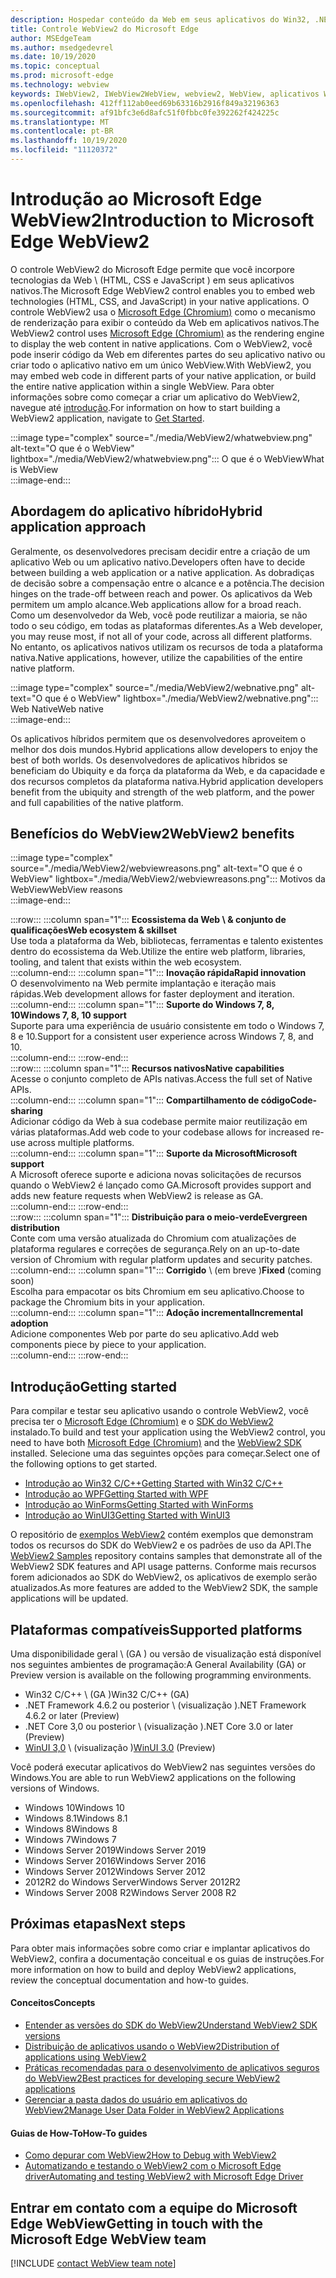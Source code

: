 ```yaml
---
description: Hospedar conteúdo da Web em seus aplicativos do Win32, .NET e UWP com o controle WebView2 do Microsoft Edge
title: Controle WebView2 do Microsoft Edge
author: MSEdgeTeam
ms.author: msedgedevrel
ms.date: 10/19/2020
ms.topic: conceptual
ms.prod: microsoft-edge
ms.technology: webview
keywords: IWebView2, IWebView2WebView, webview2, WebView, aplicativos Win32, Win32, Edge, ICoreWebView2, CoreWebView2, ICoreWebView2Host, controle de navegador, HTML de borda, Windows Forms, WinForms, WPF, .NET, WinUI, reunião do projeto
ms.openlocfilehash: 412ff112ab0eed69b63316b2916f849a32196363
ms.sourcegitcommit: af91bfc3e6d8afc51f0fbbc0fe392262f424225c
ms.translationtype: MT
ms.contentlocale: pt-BR
ms.lasthandoff: 10/19/2020
ms.locfileid: "11120372"
---
```

# <span data-ttu-id="fe114-104">Introdução ao Microsoft Edge WebView2</span><span class="sxs-lookup"><span data-stu-id="fe114-104">Introduction to Microsoft Edge WebView2</span></span>  

<span data-ttu-id="fe114-105">O controle WebView2 do Microsoft Edge permite que você incorpore tecnologias da Web \ (HTML, CSS e JavaScript \) em seus aplicativos nativos.</span><span class="sxs-lookup"><span data-stu-id="fe114-105">The Microsoft Edge WebView2 control enables you to embed web technologies \(HTML, CSS, and JavaScript\) in your native applications.</span></span>  <span data-ttu-id="fe114-106">O controle WebView2 usa o [Microsoft Edge (Chromium)][MicrosoftedgeinsiderMain] como o mecanismo de renderização para exibir o conteúdo da Web em aplicativos nativos.</span><span class="sxs-lookup"><span data-stu-id="fe114-106">The WebView2 control uses [Microsoft Edge (Chromium)][MicrosoftedgeinsiderMain] as the rendering engine to display the web content in native applications.</span></span>  <span data-ttu-id="fe114-107">Com o WebView2, você pode inserir código da Web em diferentes partes do seu aplicativo nativo ou criar todo o aplicativo nativo em um único WebView.</span><span class="sxs-lookup"><span data-stu-id="fe114-107">With WebView2, you may embed web code in different parts of your native application, or build the entire native application within a single WebView.</span></span>  <span data-ttu-id="fe114-108">Para obter informações sobre como começar a criar um aplicativo do WebView2, navegue até [introdução](#getting-started).</span><span class="sxs-lookup"><span data-stu-id="fe114-108">For information on how to start building a WebView2 application, navigate to [Get Started](#getting-started).</span></span>  

:::image type="complex" source="./media/WebView2/whatwebview.png" alt-text="O que é o WebView" lightbox="./media/WebView2/whatwebview.png":::
   <span data-ttu-id="fe114-110">O que é o WebView</span><span class="sxs-lookup"><span data-stu-id="fe114-110">What is WebView</span></span>  
:::image-end:::  

## <span data-ttu-id="fe114-111">Abordagem do aplicativo híbrido</span><span class="sxs-lookup"><span data-stu-id="fe114-111">Hybrid application approach</span></span>  

<span data-ttu-id="fe114-112">Geralmente, os desenvolvedores precisam decidir entre a criação de um aplicativo Web ou um aplicativo nativo.</span><span class="sxs-lookup"><span data-stu-id="fe114-112">Developers often have to decide between building a web application or a native application.</span></span>  <span data-ttu-id="fe114-113">As dobradiças de decisão sobre a compensação entre o alcance e a potência.</span><span class="sxs-lookup"><span data-stu-id="fe114-113">The decision hinges on the trade-off between reach and power.</span></span>  <span data-ttu-id="fe114-114">Os aplicativos da Web permitem um amplo alcance.</span><span class="sxs-lookup"><span data-stu-id="fe114-114">Web applications allow for a broad reach.</span></span>  <span data-ttu-id="fe114-115">Como um desenvolvedor da Web, você pode reutilizar a maioria, se não todo o seu código, em todas as plataformas diferentes.</span><span class="sxs-lookup"><span data-stu-id="fe114-115">As a Web developer, you may reuse most, if not all of your code, across all different platforms.</span></span>  <span data-ttu-id="fe114-116">No entanto, os aplicativos nativos utilizam os recursos de toda a plataforma nativa.</span><span class="sxs-lookup"><span data-stu-id="fe114-116">Native applications, however, utilize the capabilities of the entire native platform.</span></span>  

:::image type="complex" source="./media/WebView2/webnative.png" alt-text="O que é o WebView" lightbox="./media/WebView2/webnative.png":::
   <span data-ttu-id="fe114-118">Web Native</span><span class="sxs-lookup"><span data-stu-id="fe114-118">Web native</span></span>  
:::image-end:::  

<span data-ttu-id="fe114-119">Os aplicativos híbridos permitem que os desenvolvedores aproveitem o melhor dos dois mundos.</span><span class="sxs-lookup"><span data-stu-id="fe114-119">Hybrid applications allow developers to enjoy the best of both worlds.</span></span>  <span data-ttu-id="fe114-120">Os desenvolvedores de aplicativos híbridos se beneficiam do Ubiquity e da força da plataforma da Web, e da capacidade e dos recursos completos da plataforma nativa.</span><span class="sxs-lookup"><span data-stu-id="fe114-120">Hybrid application developers benefit from the ubiquity and strength of the web platform, and the power and full capabilities of the native platform.</span></span>  

## <span data-ttu-id="fe114-121">Benefícios do WebView2</span><span class="sxs-lookup"><span data-stu-id="fe114-121">WebView2 benefits</span></span>   

:::image type="complex" source="./media/WebView2/webviewreasons.png" alt-text="O que é o WebView" lightbox="./media/WebView2/webviewreasons.png":::
   <span data-ttu-id="fe114-123">Motivos da WebView</span><span class="sxs-lookup"><span data-stu-id="fe114-123">WebView reasons</span></span>  
:::image-end:::  

:::row:::
   :::column span="1":::
      **<span data-ttu-id="fe114-124">Ecossistema da Web \ & conjunto de qualificações</span><span class="sxs-lookup"><span data-stu-id="fe114-124">Web ecosystem \& skillset</span></span>**  
      <span data-ttu-id="fe114-125">Use toda a plataforma da Web, bibliotecas, ferramentas e talento existentes dentro do ecossistema da Web.</span><span class="sxs-lookup"><span data-stu-id="fe114-125">Utilize the entire web platform, libraries, tooling, and talent that exists within the web ecosystem.</span></span>  
   :::column-end:::
   :::column span="1":::
      **<span data-ttu-id="fe114-126">Inovação rápida</span><span class="sxs-lookup"><span data-stu-id="fe114-126">Rapid innovation</span></span>**  
      <span data-ttu-id="fe114-127">O desenvolvimento na Web permite implantação e iteração mais rápidas.</span><span class="sxs-lookup"><span data-stu-id="fe114-127">Web development allows for faster deployment and iteration.</span></span>  
   :::column-end:::
   :::column span="1":::
      **<span data-ttu-id="fe114-128">Suporte do Windows 7, 8, 10</span><span class="sxs-lookup"><span data-stu-id="fe114-128">Windows 7, 8, 10 support</span></span>**  
      <span data-ttu-id="fe114-129">Suporte para uma experiência de usuário consistente em todo o Windows 7, 8 e 10.</span><span class="sxs-lookup"><span data-stu-id="fe114-129">Support for a consistent user experience across Windows 7, 8, and 10.</span></span>  
   :::column-end:::
:::row-end:::  
:::row:::
   :::column span="1":::
      **<span data-ttu-id="fe114-130">Recursos nativos</span><span class="sxs-lookup"><span data-stu-id="fe114-130">Native capabilities</span></span>**  
      <span data-ttu-id="fe114-131">Acesse o conjunto completo de APIs nativas.</span><span class="sxs-lookup"><span data-stu-id="fe114-131">Access the full set of Native APIs.</span></span>  
   :::column-end:::
   :::column span="1":::
      **<span data-ttu-id="fe114-132">Compartilhamento de código</span><span class="sxs-lookup"><span data-stu-id="fe114-132">Code-sharing</span></span>**  
      <span data-ttu-id="fe114-133">Adicionar código da Web à sua codebase permite maior reutilização em várias plataformas.</span><span class="sxs-lookup"><span data-stu-id="fe114-133">Add web code to your codebase allows for increased re-use across multiple platforms.</span></span>  
   :::column-end:::
   :::column span="1":::
      **<span data-ttu-id="fe114-134">Suporte da Microsoft</span><span class="sxs-lookup"><span data-stu-id="fe114-134">Microsoft support</span></span>**  
      <span data-ttu-id="fe114-135">A Microsoft oferece suporte e adiciona novas solicitações de recursos quando o WebView2 é lançado como GA.</span><span class="sxs-lookup"><span data-stu-id="fe114-135">Microsoft provides support and adds new feature requests when WebView2 is release as GA.</span></span>  
   :::column-end:::
:::row-end:::  
:::row:::
   :::column span="1":::
      **<span data-ttu-id="fe114-136">Distribuição para o meio-verde</span><span class="sxs-lookup"><span data-stu-id="fe114-136">Evergreen distribution</span></span>**  
      <span data-ttu-id="fe114-137">Conte com uma versão atualizada do Chromium com atualizações de plataforma regulares e correções de segurança.</span><span class="sxs-lookup"><span data-stu-id="fe114-137">Rely on an up-to-date version of Chromium with regular platform updates and security patches.</span></span>  
   :::column-end:::
   :::column span="1":::
      <span data-ttu-id="fe114-138">**Corrigido** \ (em breve \)</span><span class="sxs-lookup"><span data-stu-id="fe114-138">**Fixed** \(coming soon\)</span></span>  
      <span data-ttu-id="fe114-139">Escolha para empacotar os bits Chromium em seu aplicativo.</span><span class="sxs-lookup"><span data-stu-id="fe114-139">Choose to package the Chromium bits in your application.</span></span>  
   :::column-end:::
   :::column span="1":::
      **<span data-ttu-id="fe114-140">Adoção incremental</span><span class="sxs-lookup"><span data-stu-id="fe114-140">Incremental adoption</span></span>**  
      <span data-ttu-id="fe114-141">Adicione componentes Web por parte do seu aplicativo.</span><span class="sxs-lookup"><span data-stu-id="fe114-141">Add web components piece by piece to your application.</span></span>  
   :::column-end:::
:::row-end:::  

## <span data-ttu-id="fe114-142">Introdução</span><span class="sxs-lookup"><span data-stu-id="fe114-142">Getting started</span></span>  

<span data-ttu-id="fe114-143">Para compilar e testar seu aplicativo usando o controle WebView2, você precisa ter o [Microsoft Edge (Chromium)][MicrosoftedgeinsiderDownload] e o [SDK do WebView2][NugetPackagesMicrosoftWebWebView2] instalado.</span><span class="sxs-lookup"><span data-stu-id="fe114-143">To build and test your application using the WebView2 control, you need to have both [Microsoft Edge (Chromium)][MicrosoftedgeinsiderDownload] and the [WebView2 SDK][NugetPackagesMicrosoftWebWebView2] installed.</span></span>  <span data-ttu-id="fe114-144">Selecione uma das seguintes opções para começar.</span><span class="sxs-lookup"><span data-stu-id="fe114-144">Select one of the following options to get started.</span></span>  

*   [<span data-ttu-id="fe114-145">Introdução ao Win32 C/C++</span><span class="sxs-lookup"><span data-stu-id="fe114-145">Getting Started with Win32 C/C++</span></span>][Webview2GettingstartedWin32]  
*   [<span data-ttu-id="fe114-146">Introdução ao WPF</span><span class="sxs-lookup"><span data-stu-id="fe114-146">Getting Started with WPF</span></span>][Webview2GettingstartedWpf]  
*   [<span data-ttu-id="fe114-147">Introdução ao WinForms</span><span class="sxs-lookup"><span data-stu-id="fe114-147">Getting Started with WinForms</span></span>][Webview2GettingstartedWinforms]  
*   [<span data-ttu-id="fe114-148">Introdução ao WinUI3</span><span class="sxs-lookup"><span data-stu-id="fe114-148">Getting Started with WinUI3</span></span>][Webview2GettingstartedWinui]  

<span data-ttu-id="fe114-149">O repositório de [exemplos WebView2][GithubMicrosoftedgeWebview2samples] contém exemplos que demonstram todos os recursos do SDK do WebView2 e os padrões de uso da API.</span><span class="sxs-lookup"><span data-stu-id="fe114-149">The [WebView2 Samples][GithubMicrosoftedgeWebview2samples] repository contains samples that demonstrate all of the WebView2 SDK features and API usage patterns.</span></span>  <span data-ttu-id="fe114-150">Conforme mais recursos forem adicionados ao SDK do WebView2, os aplicativos de exemplo serão atualizados.</span><span class="sxs-lookup"><span data-stu-id="fe114-150">As more features are added to the WebView2 SDK, the sample applications will be updated.</span></span>  

## <span data-ttu-id="fe114-151">Plataformas compatíveis</span><span class="sxs-lookup"><span data-stu-id="fe114-151">Supported platforms</span></span>  

<span data-ttu-id="fe114-152">Uma disponibilidade geral \ (GA \) ou versão de visualização está disponível nos seguintes ambientes de programação:</span><span class="sxs-lookup"><span data-stu-id="fe114-152">A General Availability \(GA\) or Preview version is available on the following programming environments.</span></span>  

*   <span data-ttu-id="fe114-153">Win32 C/C++ \ (GA \)</span><span class="sxs-lookup"><span data-stu-id="fe114-153">Win32 C/C++ \(GA\)</span></span>
*   <span data-ttu-id="fe114-154">.NET Framework 4.6.2 ou posterior \ (visualização \)</span><span class="sxs-lookup"><span data-stu-id="fe114-154">.NET Framework 4.6.2 or later \(Preview\)</span></span> 
*   <span data-ttu-id="fe114-155">.NET Core 3,0 ou posterior \ (visualização \)</span><span class="sxs-lookup"><span data-stu-id="fe114-155">.NET Core 3.0 or later \(Preview\)</span></span>
*   <span data-ttu-id="fe114-156">[WinUI 3,0][UwpToolkitsWinui3] \ (visualização \)</span><span class="sxs-lookup"><span data-stu-id="fe114-156">[WinUI 3.0][UwpToolkitsWinui3] \(Preview\)</span></span>

<span data-ttu-id="fe114-157">Você poderá executar aplicativos do WebView2 nas seguintes versões do Windows.</span><span class="sxs-lookup"><span data-stu-id="fe114-157">You are able to run WebView2 applications on the following versions of Windows.</span></span>  

*   <span data-ttu-id="fe114-158">Windows 10</span><span class="sxs-lookup"><span data-stu-id="fe114-158">Windows 10</span></span>  
*   <span data-ttu-id="fe114-159">Windows 8.1</span><span class="sxs-lookup"><span data-stu-id="fe114-159">Windows 8.1</span></span>  
*   <span data-ttu-id="fe114-160">Windows 8</span><span class="sxs-lookup"><span data-stu-id="fe114-160">Windows 8</span></span>  
*   <span data-ttu-id="fe114-161">Windows 7</span><span class="sxs-lookup"><span data-stu-id="fe114-161">Windows 7</span></span>  
*   <span data-ttu-id="fe114-162">Windows Server 2019</span><span class="sxs-lookup"><span data-stu-id="fe114-162">Windows Server 2019</span></span>  
*   <span data-ttu-id="fe114-163">Windows Server 2016</span><span class="sxs-lookup"><span data-stu-id="fe114-163">Windows Server 2016</span></span>  
*   <span data-ttu-id="fe114-164">Windows Server 2012</span><span class="sxs-lookup"><span data-stu-id="fe114-164">Windows Server 2012</span></span>  
*   <span data-ttu-id="fe114-165">2012R2 do Windows Server</span><span class="sxs-lookup"><span data-stu-id="fe114-165">Windows Server 2012R2</span></span>  
*   <span data-ttu-id="fe114-166">Windows Server 2008 R2</span><span class="sxs-lookup"><span data-stu-id="fe114-166">Windows Server 2008 R2</span></span>  

## <span data-ttu-id="fe114-167">Próximas etapas</span><span class="sxs-lookup"><span data-stu-id="fe114-167">Next steps</span></span>  

<span data-ttu-id="fe114-168">Para obter mais informações sobre como criar e implantar aplicativos do WebView2, confira a documentação conceitual e os guias de instruções.</span><span class="sxs-lookup"><span data-stu-id="fe114-168">For more information on how to build and deploy WebView2 applications, review the conceptual documentation and how-to guides.</span></span>  

#### <span data-ttu-id="fe114-169">Conceitos</span><span class="sxs-lookup"><span data-stu-id="fe114-169">Concepts</span></span>  

*   [<span data-ttu-id="fe114-170">Entender as versões do SDK do WebView2</span><span class="sxs-lookup"><span data-stu-id="fe114-170">Understand WebView2 SDK versions</span></span>][Webview2ConceptsVersioning]
*   [<span data-ttu-id="fe114-171">Distribuição de aplicativos usando o WebView2</span><span class="sxs-lookup"><span data-stu-id="fe114-171">Distribution of applications using WebView2</span></span>][Webview2ConceptsDistribution]  
*   [<span data-ttu-id="fe114-172">Práticas recomendadas para o desenvolvimento de aplicativos seguros do WebView2</span><span class="sxs-lookup"><span data-stu-id="fe114-172">Best practices for developing secure WebView2 applications</span></span>][Webview2ConceptsSecurity]
*   [<span data-ttu-id="fe114-173">Gerenciar a pasta dados do usuário em aplicativos do WebView2</span><span class="sxs-lookup"><span data-stu-id="fe114-173">Manage User Data Folder in WebView2 Applications</span></span>][Webview2ConceptsUserdatafolder]
 
#### <span data-ttu-id="fe114-174">Guias de How-To</span><span class="sxs-lookup"><span data-stu-id="fe114-174">How-To guides</span></span>  

*   [<span data-ttu-id="fe114-175">Como depurar com WebView2</span><span class="sxs-lookup"><span data-stu-id="fe114-175">How to Debug with WebView2</span></span>][Webview2HowtoDebug]  
*   [<span data-ttu-id="fe114-176">Automatizando e testando o WebView2 com o Microsoft Edge driver</span><span class="sxs-lookup"><span data-stu-id="fe114-176">Automating and testing WebView2 with Microsoft Edge Driver</span></span>][Webview2HowtoWebdriver]  

## <span data-ttu-id="fe114-177">Entrar em contato com a equipe do Microsoft Edge WebView</span><span class="sxs-lookup"><span data-stu-id="fe114-177">Getting in touch with the Microsoft Edge WebView team</span></span>  

[!INCLUDE [contact WebView team note](./includes/contact-webview-team-note.md)]  

<!-- links -->  

[Webview2ConceptsDistribution]: ./concepts/distribution.md "Distribuição de aplicativos usando o WebView2 | Documentos da Microsoft"  
[Webview2ConceptsSecurity]: ./concepts/security.md "Práticas recomendadas para o desenvolvimento de aplicativos seguros do WebView2 | Documentos da Microsoft"  
[Webview2ConceptsUserdatafolder]: ./concepts/userdatafolder.md "Gerenciando a pasta dados do usuário | Documentos da Microsoft"  
[Webview2ConceptsVersioning]: ./concepts/versioning.md "Compreenda as versões do SDK do WebView2 | Documentos da Microsoft"  
[Webview2GettingstartedWin32]: ./gettingstarted/win32.md "Introdução ao WebView2 | Documentos da Microsoft"   
[Webview2GettingstartedWinforms]: ./gettingstarted/winforms.md "Introdução ao WebView2 em aplicativos do Windows Forms (visualização) | Documentos da Microsoft"  
[Webview2GettingstartedWinui]: ./gettingstarted/winui.md "Introdução ao WebView2 no WinUI3 (visualização) | Documentos da Microsoft"  
[Webview2GettingstartedWpf]: ./gettingstarted/wpf.md "Introdução ao WebView2 no WPF (visualização) | Documentos da Microsoft"  
[Webview2HowtoDebug]: ./howto/debug.md "Como depurar com WebView2 | Documentos da Microsoft"  
[Webview2HowtoWebdriver]: ./howto/webdriver.md "Automatizando e testando o WebView2 com o Microsoft Edge driver | Documentos da Microsoft"  
[Webview2Releasenotes]: ./releasenotes.md "Notas de versão do WebView2 SDK | Documentos da Microsoft"  

[UwpToolkitsWinui3]: ./gettingstarted/winui.md "Windows UI library 3 Preview 2 (julho de 2020) | Documentos da Microsoft"  

[GithubMicrosoftedgeWebview2samples]: https://github.com/MicrosoftEdge/WebView2Samples "Exemplos de WebView2-MicrosoftEdge/WebView2Samples | GitHub"  
[GithubMicrosoftedgeWebviewfeddback]: https://github.com/MicrosoftEdge/WebViewFeedback "Feedback da WebView-MicrosoftEdge/WebViewFeedback | GitHub" 

[MicrosoftedgeinsiderMain]: https://www.microsoftedgeinsider.com "Microsoft Edge Insider"  
[MicrosoftedgeinsiderDownload]: https://www.microsoftedgeinsider.com/download "Baixar o Microsoft Edge Insider"  

[NugetPackagesMicrosoftWebWebView2]: https://www.nuget.org/packages/Microsoft.Web.WebView2 "Microsoft. Web. WebView2 | Galeria do NuGet"  
